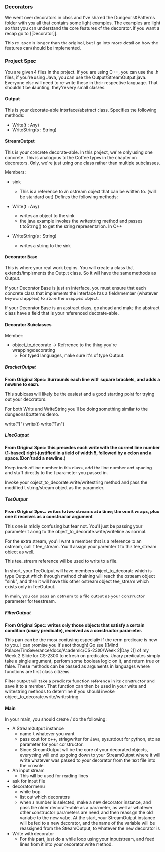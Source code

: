 ### Decorators

We went over decorators in class and I've shared the Dungeons&Patterns folder with you all that contains some light examples. The examples are light so that you can understand the core features of the decorator. If you want a recap go to [[Decorator]].

This re-spec is longer than the original, but I go into more detail on how the features can/should be implemented.
### Project Spec

You are given 4 files in the project. If you are using C++, you can use the .h files, if you're using Java, you can use the Output/StreamOutput.java. Everyone else will need to re-write these in their respective language. That shouldn't be daunting, they're very small classes.

#### Output
This is your decorate-able interface/abstract class.
Specifies the following methods:

- Write(t : Any)
- WriteString(s : String)

#### StreamOutput
This is your concrete decorate-able. In this project, we're only using one concrete. This is analogous to the Coffee types in the chapter on decorators. Only, we're just using one class rather than multiple subclasses.

Members:

- sink
	- This is a reference to an ostream object that can be written to. (will be standard out) 
Defines the following methods:

- Write(t : Any)
	- writes an object to the sink
	- the java example invokes the writestring method and passes t.toString() to get the string representation. In C++ 
- WriteString(s : String)
	- writes a string to the sink

#### Decorator Base

This is where your real work begins. You will create a class that extends/implements the Output class. So it will have the same methods as Output.

If your Decorator Base is just an interface, you must ensure that each concrete class that implements the interface has a field/member (whatever keyword applies) to store the wrapped object.

If your Decorator Base is an abstract class, go ahead and make the abstract class have a field that is your referenced decorate-able.

#### Decorator Subclasses

Member:

- object_to_decorate -> Reference to the thing you're wrapping/decorating
	- For typed languages, make sure it's of type Output.

##### BracketOutput
**From Original Spec: Surrounds each line with square brackets, and adds a newline to each.**

This sublcass will likely be the easiest and a good starting point for trying out your decorators.

For both Write and WriteString you'll be doing something similar to the dungeons&patterns demo. 

write("[")
write(t)
write("]\\n")

##### LineOutput
**From Original Spec: this precedes each write with the current line number (1-based) right-justified in a field of width 5, followed by a colon and a space.(Don’t add a newline.)**

Keep track of line number in this class, add the line number and spacing and stuff directly to the t parameter you passed in. 

Invoke your object_to_decorate.write/writestring method and pass the modified t string/stream object as the parameter.

##### TeeOutput

**From Original Spec: writes to two streams at a time; the one it wraps, plus one it receives as a constructor argument**

This one is mildly confusing but fear not. You'll just be passing your parameter t along to the object_to_decorate.write/writeline as normal.

For the extra stream, you'll want a member that is a reference to an ostream, call it tee_stream. You'll assign your paremter t to this tee_stream object as well.

This tee_stream reference will be used to write to a file. 

In short, your TeeOutput will have members object_to_decorate which is type Output which through method chaining will reach the ostream object "sink", and then it will have this other ostream object tee_stream which exists only in TeeOutput. 

In main, you can pass an ostream to a file output as your constructor parameter for teestream.

##### FilterOutput

**From Original Spec: writes only those objects that satisfy a certain condition (unary predicate), received as a constructor parameter.**

This part can be the most confusing especially if the term predicate is new to you. I can promise you it's not though! Go see [[Mind Palace/TimSeverance/docs/Academic/CS-2300/Week 2|Day 2]] of my Week 2 Slide for CS-2300 to refresh on predicates. Unary predicates simply take a single argument, perform some boolean logic on it, and return true or false. These methods can be passed as arguments in languages where functions are first class citizens.

Filter output will take a predicate function reference in its constructor and save it to a member. That function can then be used in your write and writestring methods to determine if you should invoke object_to_decorate.write/writestring

#### Main 

In your main, you should create / do the following:

- A StreamOutput instance
	- name it whatever you want
	- pass cout for c++, stringwriter for Java, sys.stdout for python, etc as parameter for your constructor. 
	- Since StreamOutput will be the core of your decorated objects, everything will end up going down to your StreamOutput where it will write whatever was passed to your decorator from the text file into the console.
- An input stream 
	- This will be used for reading lines
- ask for input file
- decorator menu
	- while loop
	- list out which decorators
	- when a number is selected, make a new decorator instance, and pass the older decorate-able as a parameter, as well as whatever other constructor parameters are need, and then reassign the old variable to the new value. At the start, your StreamOutput instance will be fed to a new decorator, and the name of the variable will be reassigned from the StreamOutput, to whatever the new decorator is
- Write with decorator
	- For this part, just do a while loop using your inputstream, and feed lines from it into your decorator.write method.


